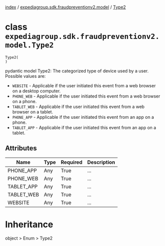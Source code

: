 [index](index.md) / [expediagroup.sdk.fraudpreventionv2.model](expediagroup.sdk.fraudpreventionv2.model.md) / [Type2](Type2.md)
# class `expediagroup.sdk.fraudpreventionv2.model.Type2`
```
Type2(
)
```

pydantic model Type2: The categorized type of device used by a user. Possible values are:
- `WEBSITE` - Applicable if the user initiated this event from a web browser on a desktop computer.
- `PHONE_WEB` - Applicable if the user initiated this event from a web browser on a phone.
- `TABLET_WEB` - Applicable if the user initiated this event from a web browser on a tablet.
- `PHONE_APP` - Applicable if the user initiated this event from an app on a phone.
- `TABLET_APP` - Applicable if the user initiated this event from an app on a tablet.



## Attributes
    
    
        
    
        
    
        
    
        
    
        
    

|    Name    | Type | Required | Description |
|------------|------|----------|-------------|
| PHONE_APP  | Any  |   True   |     ...     |
| PHONE_WEB  | Any  |   True   |     ...     |
| TABLET_APP | Any  |   True   |     ...     |
| TABLET_WEB | Any  |   True   |     ...     |
|  WEBSITE   | Any  |   True   |     ...     |










# Inheritance
object > Enum > Type2